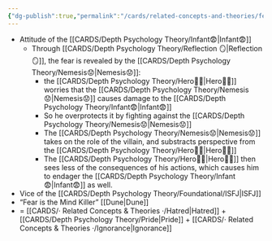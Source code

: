 ```yaml
---
{"dg-publish":true,"permalink":"/cards/related-concepts-and-theories/fear/","noteIcon":"1","created":"2023-02-26T18:30:48.838+01:00","updated":"2023-06-04T20:41:40.428+02:00"}
---
```


- Attitude of the [[CARDS/Depth Psychology Theory/Infant😨\|Infant😨]] 
	- Through [[CARDS/Depth Psychology Theory/Reflection 🪞\|Reflection 🪞]], the fear is revealed by the [[CARDS/Depth Psychology Theory/Nemesis😟\|Nemesis😟]]: 
		- the [[CARDS/Depth Psychology Theory/Hero🦸‍♂️\|Hero🦸‍♂️]] worries that the [[CARDS/Depth Psychology Theory/Nemesis😟\|Nemesis😟]] causes damage to the [[CARDS/Depth Psychology Theory/Infant😨\|Infant😨]]
		- So he overprotects it by fighting against the [[CARDS/Depth Psychology Theory/Nemesis😟\|Nemesis😟]] 
		- The [[CARDS/Depth Psychology Theory/Nemesis😟\|Nemesis😟]] takes on the role of the villain, and substracts perspective from the [[CARDS/Depth Psychology Theory/Hero🦸‍♂️\|Hero🦸‍♂️]] 
		- The [[CARDS/Depth Psychology Theory/Hero🦸‍♂️\|Hero🦸‍♂️]] then sees less of the consequences of his actions, which causes him to endager the [[CARDS/Depth Psychology Theory/Infant😨\|Infant😨]] as well. 
- Vice of the [[CARDS/Depth Psychology Theory/Foundational/ISFJ\|ISFJ]] 
- “Fear is the Mind Killer” [[Dune\|Dune]] 
- = [[CARDS/· Related Concepts & Theories ·/Hatred\|Hatred]] + [[CARDS/Depth Psychology Theory/Pride\|Pride]] + [[CARDS/· Related Concepts & Theories ·/Ignorance\|Ignorance]] 
